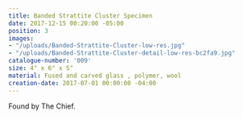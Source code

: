 ```yaml
---
title: Banded Strattite Cluster Specimen
date: 2017-12-15 00:20:00 -05:00
position: 3
images:
- "/uploads/Banded-Strattite-Cluster-low-res.jpg"
- "/uploads/Banded-Strattite-Cluster-detail-low-res-bc2fa9.jpg"
catalogue-number: '009'
size: 4" x 6" x 5"
material: Fused and carved glass , polymer, wool
creation-date: 2017-07-01 00:00:00 -04:00
---
```


Found by The Chief.